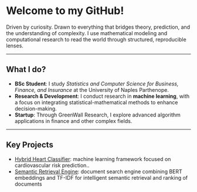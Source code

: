 # Welcome to my GitHub!

Driven by curiosity. Drawn to everything that bridges theory, prediction, and the understanding of complexity. I use mathematical modeling and computational research to read the world through structured, reproducible lenses.

---

## What I do?

- **BSc Student**: I study *Statistics and Computer Science for Business, Finance, and Insurance* at the University of Naples Parthenope.  
- **Research & Development**: I conduct research in **machine learning**, with a focus on integrating statistical-mathematical methods to enhance decision-making.   
- **Startup**: Through GreenWall Research, I explore advanced algorithm applications in finance and other complex fields.

---

## Key Projects

- [Hybrid Heart Classifier](https://github.com/aldojacopovirno/hybrid-heart-classifier): machine learning framework focused on cardiovascular risk prediction..
- [Semantic Retrieval Engine](https://github.com/aldojacopovirno/semantic-retrieval-engine): document search engine combining BERT embeddings and TF-IDF for intelligent semantic retrieval and ranking of documents
